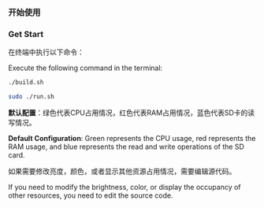 ### 开始使用
### Get Start

在终端中执行以下命令：

Execute the following command in the terminal:
```bash
./build.sh
```
```bash
sudo ./run.sh
```
**默认配置**：绿色代表CPU占用情况，红色代表RAM占用情况，蓝色代表SD卡的读写情况。

**Default Configuration**: Green represents the CPU usage, red represents the RAM usage, and blue represents the read and write operations of the SD card. 

如果需要修改亮度，颜色，或者显示其他资源占用情况，需要编辑源代码。

If you need to modify the brightness, color, or display the occupancy of other resources, you need to edit the source code. 
